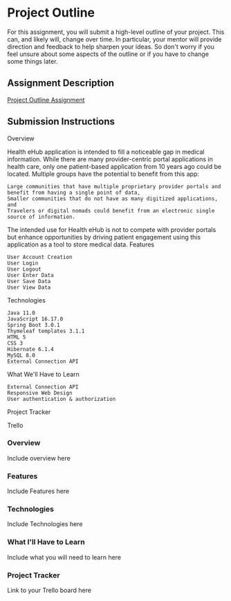 # Project Outline
For this assignment, you will submit a high-level outline of your project. This can, and likely will, change over time. In particular, your mentor will provide direction and feedback to help sharpen your ideas. So don't worry if you feel unsure about some aspects of the outline or if you have to change some things later.

## Assignment Description
[Project Outline Assignment](https://education.launchcode.org/liftoff/modules/assignments/project-outline)

## Submission Instructions
Overview

Health eHub application is intended to fill a noticeable gap in medical information. While there are many provider-centric portal applications in health care, only one patient-based application from 10 years ago could be located. Multiple groups have the potential to benefit from this app:

    Large communities that have multiple proprietary provider portals and benefit from having a single point of data,
    Smaller communities that do not have as many digitized applications, and
    Travelers or digital nomads could benefit from an electronic single source of information.

The intended use for Health eHub is not to compete with provider portals but enhance opportunities by driving patient engagement using this application as a tool to store medical data.
Features

    User Account Creation
    User Login
    User Logout
    User Enter Data
    User Save Data
    User View Data

Technologies

    Java 11.0
    JavaScript 16.17.0
    Spring Boot 3.0.1
    Thymeleaf templates 3.1.1
    HTML 5
    CSS 3
    Hibernate 6.1.4
    MySQL 8.0
    External Connection API

What We'll Have to Learn

    External Connection API
    Responsive Web Design
    User authentication & authorization

Project Tracker

Trello
### Overview
Include overview here
### Features
Include Features here
### Technologies
Include Technologies here
### What I'll Have to Learn
Include what you will need to learn here
### Project Tracker
Link to your Trello board here
